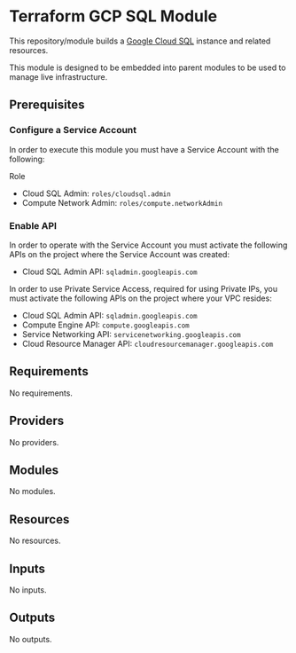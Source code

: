 # Terraform GCP SQL Module

This repository/module builds a [Google Cloud SQL](https://cloud.google.com/sql) instance and related resources.

This module is designed to be embedded into parent modules to be used to manage live infrastructure.

## Prerequisites

### Configure a Service Account

In order to execute this module you must have a Service Account with the following:

Role

- Cloud SQL Admin: `roles/cloudsql.admin`
- Compute Network Admin: `roles/compute.networkAdmin`

### Enable API

In order to operate with the Service Account you must activate the following APIs on the project where the Service Account was created:

- Cloud SQL Admin API: `sqladmin.googleapis.com`

In order to use Private Service Access, required for using Private IPs, you must activate the following APIs on the project where your VPC resides:

- Cloud SQL Admin API: `sqladmin.googleapis.com`
- Compute Engine API: `compute.googleapis.com`
- Service Networking API: `servicenetworking.googleapis.com`
- Cloud Resource Manager API: `cloudresourcemanager.googleapis.com`

<!-- BEGIN_TF_DOCS -->
## Requirements

No requirements.

## Providers

No providers.

## Modules

No modules.

## Resources

No resources.

## Inputs

No inputs.

## Outputs

No outputs.
<!-- END_TF_DOCS -->
